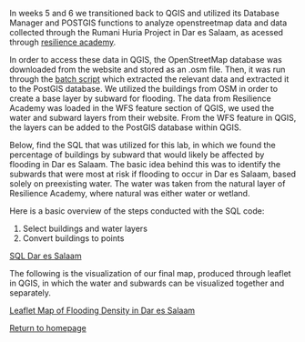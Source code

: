 In weeks 5 and 6 we transitioned back to QGIS and utilized its Database Manager and POSTGIS functions to analyze openstreetmap data and data collected through the Rumani Huria Project in Dar es Salaam, as acessed through [resilience academy]( https://geonode.resilienceacademy.ac.tz/geoserver/ows).

In order to access these data in QGIS, the OpenStreetMap database was downloaded from the website and stored as an .osm file. Then, it was run through the [batch script](convertOSM.bat) which extracted the relevant data and extracted it to the PostGIS database.  We utilized the buildings from OSM in order to create a base layer by subward for flooding.  The data from Resilience Academy was loaded in the WFS feature section of QGIS, we used the water and subward layers from their website. From the WFS feature in QGIS, the layers can be added to the PostGIS database within QGIS.

Below, find the SQL that was utilized for this lab, in which we found the percentage of buildings by subward that would likely be affected by flooding in Dar es Salaam.  The basic idea behind this was to identify the subwards that were most at risk if flooding to occur in Dar es Salaam, based solely on preexisting water.  The water was taken from the natural layer of Resilience Academy, where natural was either water or wetland.

Here is a basic overview of the steps conducted with the SQL code:
  1. Select buildings and water layers
  2. Convert buildings to points 
  

[SQL Dar es Salaam](lab6.sql)

The following is the visualization of our final map, produced through leaflet in QGIS, in which the water and subwards can be visualized together and separately.

[Leaflet Map of Flooding Density in Dar es Salaam](dsmap/index.html)


[Return to homepage](pdickson.github.io)
